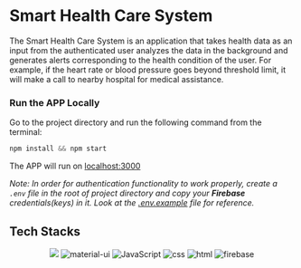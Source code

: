 # Smart Health Care System

The Smart Health Care System is an application that takes health data as an input from the authenticated user analyzes the data in the background and generates alerts corresponding to the health condition of the user. For example, if the heart rate or blood pressure goes beyond threshold limit, it will make a call to nearby hospital for medical assistance.

### Run the APP Locally

Go to the project directory and run the following command from the terminal:

```javascript
npm install && npm start
```

The APP will run on [localhost:3000](http://localhost:3000)

_Note: In order for authentication functionality to work properly, create a `.env` file in the root of project directory and copy your **Firebase** credentials(keys) in it. Look at the [.env.example](/.env.example) file for reference._

## Tech Stacks

<p align="center">
     <img atl="React" src="https://img.shields.io/badge/-react-black?logo=react&style=for-the-badge">
     <img alt="material-ui" src="https://img.shields.io/badge/Material--UI-0081CB?style=for-the-badge&logo=material-ui&logoColor=white">
     <img alt="JavaScript" src="https://img.shields.io/badge/-javascript-yellow?logo=javascript&logoColor=white&style=for-the-badge">
     <img alt="css" src="https://img.shields.io/badge/-css3-blue?logo=css3&style=for-the-badge">
     <img alt="html" src="https://img.shields.io/badge/-html5-red?logo=html5&logoColor=white&style=for-the-badge">
     <img alt="firebase" src="https://img.shields.io/badge/-firebase-yellow?logo=firebase&logoColor=white&style=for-the-badge">
</p>
